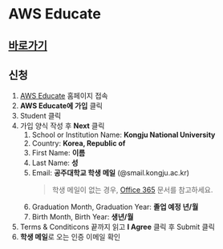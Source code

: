 # AWS Educate

## [바로가기](https://aws.amazon.com/ko/education/awseducate/)

## 신청
1. [AWS Educate](https://aws.amazon.com/ko/education/awseducate/) 홈페이지 접속
2. **AWS Educate에 가입** 클릭
3.  Student 클릭
4.  가입 양식 작성 후 **Next** 클릭
    1.  School or Institution Name: **Kongju National University**
    2.  Country: **Korea, Republic of**
    3.  First Name: **이름**
    4.  Last Name: **성**
    5.  Email: **공주대학교 학생 메일** (@smail.kongju.ac.kr)
         > 학생 메일이 없는 경우, [Office 365](./o365.md) 문서를 참고하세요.
    6.  Graduation Month, Graduation Year: **졸업 예정 년/월**
    7.  Birth Month, Birth Year: **생년/월**
5. Terms & Conditicons 끝까지 읽고 **I Agree** 클릭 후 Submit 클릭
6. **학생 메일**로 오는 인증 이메일 확인